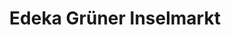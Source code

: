 ---
title: "Edeka Grüner Inselmarkt"
url: /spiekeroog/edeka-gruener-inselmarkt/
shop: Supermarkt
---